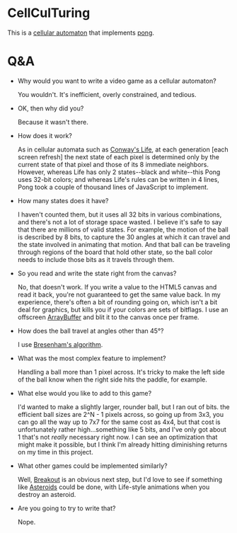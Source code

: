# CellCulTuring
This is a [cellular automaton](https://en.wikipedia.org/wiki/Cellular_automaton) that
implements [pong](https://en.wikipedia.org/wiki/Pong).

# Q&A
* Why would you want to write a video game as a cellular automaton?

   You wouldn't.  It's inefficient, overly constrained, and tedious.
   
* OK, then why did you?

   Because it wasn't there.
   
* How does it work?

   As in cellular automata such as [Conway's Life](https://en.wikipedia.org/wiki/Conway%27s_Game_of_Life), at each generation [each screen refresh] the next state of each pixel is determined only by the current state of that pixel and those of its 8 immediate neighbors.  However, whereas Life has only 2 states--black and white--this Pong uses 32-bit colors; and whereas Life's rules can be written in 4 lines, Pong took a couple of thousand lines of JavaScript to implement.

* How many states does it have?

   I haven't counted them, but it uses all 32 bits in various combinations, and there's not a lot of storage space wasted.  I believe it's safe to say that there are millions of valid states.  For example, the motion of the ball is described by 8 bits, to capture the 30 angles at which it can travel and the state involved in animating that motion.  And that ball can be traveling through regions of the board that hold other state, so the ball color needs to include those bits as it travels through them.

* So you read and write the state right from the canvas?

  No, that doesn't work.  If you write a value to the HTML5 canvas and read it back, you're not guaranteed to get the same value back.  In my experience, there's often a bit of rounding going on, which isn't a bit deal for graphics, but kills you if your colors are sets of bitflags.  I use an offscreen [ArrayBuffer](https://developer.mozilla.org/en-US/docs/Web/JavaScript/Reference/Global_Objects/ArrayBuffer) and blit it to the canvas once per frame.
  
* How does the ball travel at angles other than 45°?
 
  I use [Bresenham's algorithm](https://en.wikipedia.org/wiki/Bresenham%27s_line_algorithm).

* What was the most complex feature to implement?

  Handling a ball more than 1 pixel across.  It's tricky to make the left side of the ball know when the right side hits the paddle, for example.

* What else would you like to add to this game?

  I'd wanted to make a slightly larger, rounder ball, but I ran out of bits.  the efficient ball sizes are 2^N - 1 pixels across, so going up from 3x3, you can go all the way up to 7x7 for the same cost as 4x4, but that cost is unfortunately rather high...something like 5 bits, and I've only got about 1 that's not *really* necessary right now.  I can see an optimization that might make it possible, but I think I'm already hitting diminishing returns on my time in this project.

* What other games could be implemented similarly?

   Well, [Breakout](https://en.wikipedia.org/wiki/Breakout_(video_game)) is an obvious next step, but I'd love to see if something like [Asteroids](https://en.wikipedia.org/wiki/Asteroids_(video_game)) could be done, with Life-style animations when you destroy an asteroid.

* Are you going to try to write that?

  Nope.
<!--stackedit_data:
eyJoaXN0b3J5IjpbLTY2NzE3OTYzN119
-->